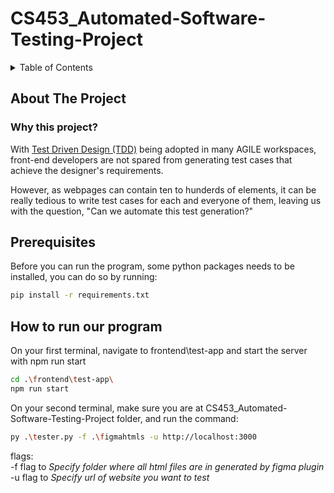 # CS453_Automated-Software-Testing-Project

<details>
  <summary>Table of Contents</summary>
  <ol>
    <li><a href="#about-the-project">About The Project</a></li>
  </ol>
</details>

<!-- ABOUT THE PROJECT -->
## About The Project
### Why this project?
With [Test Driven Design (TDD)](https://en.wikipedia.org/wiki/Test-driven_development) being adopted in many AGILE workspaces, front-end developers are not spared from generating test cases that achieve the designer's requirements.

However, as webpages can contain ten to hunderds of elements, it can be really tedious to write test cases for each and everyone of them, leaving us with the question, "Can we automate this test generation?"

<!-- Prerequisite -->
## Prerequisites
Before you can run the program, some python packages needs to be installed, you can do so by running:
  ```sh
  pip install -r requirements.txt
  ```

<!-- How to run our program -->
## How to run our program
On your first terminal, navigate to frontend\test-app and start the server with npm run start
  ```sh
  cd .\frontend\test-app\ 
  npm run start
  ```
On your second terminal, make sure you are at CS453_Automated-Software-Testing-Project folder, and run the command:
  ```sh
  py .\tester.py -f .\figmahtmls -u http://localhost:3000
  ```
  
  flags: <br />
  -f  flag to    _Specify folder where all html files are in generated by figma plugin_ <br/>
  -u  flag to    _Specify url of website you want to test_
